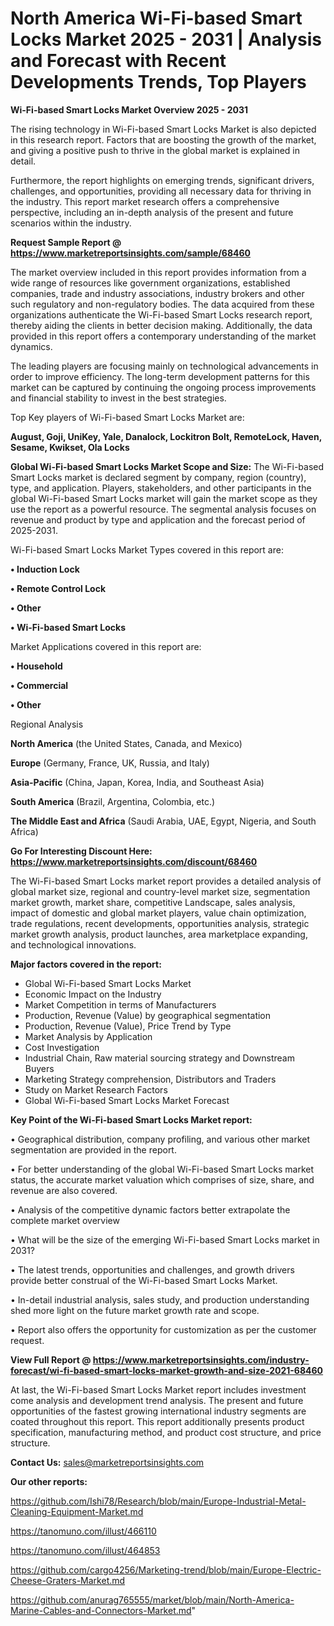 # North America Wi-Fi-based Smart Locks Market 2025 - 2031 | Analysis and Forecast with Recent Developments Trends, Top Players

<Strong> Wi-Fi-based Smart Locks Market Overview 2025 - 2031</strong>

The rising technology in Wi-Fi-based Smart Locks Market is also depicted in this research report. Factors that are boosting the growth of the market, and giving a positive push to thrive in the global market is explained in detail.

Furthermore, the report highlights on emerging trends, significant drivers, challenges, and opportunities, providing all necessary data for thriving in the industry. This report market research offers a comprehensive perspective, including an in-depth analysis of the present and future scenarios within the industry.

<strong>Request Sample Report @ <a href=https://www.marketreportsinsights.com/sample/68460>https://www.marketreportsinsights.com/sample/68460</a></strong>

The market overview included in this report provides information from a wide range of resources like government organizations, established companies, trade and industry associations, industry brokers and other such regulatory and non-regulatory bodies. The data acquired from these organizations authenticate the Wi-Fi-based Smart Locks research report, thereby aiding the clients in better decision making. Additionally, the data provided in this report offers a contemporary understanding of the market dynamics.

The leading players are focusing mainly on technological advancements in order to improve efficiency. The long-term development patterns for this market can be captured by continuing the ongoing process improvements and financial stability to invest in the best strategies.

Top Key players of Wi-Fi-based Smart Locks Market are:

<strong>August, Goji, UniKey, Yale, Danalock, Lockitron Bolt, RemoteLock, Haven, Sesame, Kwikset, Ola Locks</strong>

<strong><b>Global Wi-Fi-based Smart Locks Market Scope and Size:</b></strong>
The Wi-Fi-based Smart Locks market is declared segment by company, region (country), type, and application. Players, stakeholders, and other participants in the global Wi-Fi-based Smart Locks market will gain the market scope as they use the report as a powerful resource. The segmental analysis focuses on revenue and product by type and application and the forecast period of 2025-2031.

Wi-Fi-based Smart Locks Market Types covered in this report are:

<strong>• Induction Lock

• Remote Control Lock

• Other

• Wi-Fi-based Smart Locks</strong>

Market Applications covered in this report are:

<strong>• Household

• Commercial

• Other</strong> 

Regional Analysis

<strong>North America</strong> (the United States, Canada, and Mexico)

<strong>Europe</strong> (Germany, France, UK, Russia, and Italy)

<strong>Asia-Pacific</strong> (China, Japan, Korea, India, and Southeast Asia)

<strong>South America</strong> (Brazil, Argentina, Colombia, etc.)

<strong>The Middle East and Africa</strong> (Saudi Arabia, UAE, Egypt, Nigeria, and South Africa)

<strong>Go For Interesting Discount Here: <a href=https://www.marketreportsinsights.com/discount/68460>https://www.marketreportsinsights.com/discount/68460</a></strong>

The Wi-Fi-based Smart Locks market report provides a detailed analysis of global market size, regional and country-level market size, segmentation market growth, market share, competitive Landscape, sales analysis, impact of domestic and global market players, value chain optimization, trade regulations, recent developments, opportunities analysis, strategic market growth analysis, product launches, area marketplace expanding, and technological innovations.

<strong><b>Major factors covered in the report:</b></strong>
<ul>
  <li>Global Wi-Fi-based Smart Locks Market </li>
  <li>Economic Impact on the Industry</li>
  <li>Market Competition in terms of Manufacturers</li>
  <li>Production, Revenue (Value) by geographical segmentation</li>
  <li>Production, Revenue (Value), Price Trend by Type</li>
  <li>Market Analysis by Application</li>
  <li>Cost Investigation</li>
  <li>Industrial Chain, Raw material sourcing strategy and Downstream Buyers</li>
  <li>Marketing Strategy comprehension, Distributors and Traders</li>
  <li>Study on Market Research Factors</li>
  <li>Global Wi-Fi-based Smart Locks Market Forecast</li>
</ul>

<strong><b>Key Point of the Wi-Fi-based Smart Locks Market report:</b></strong>

• Geographical distribution, company profiling, and various other market segmentation are provided in the report.

• For better understanding of the global Wi-Fi-based Smart Locks market status, the accurate market valuation which comprises of size, share, and revenue are also covered.

• Analysis of the competitive dynamic factors better extrapolate the complete market overview

• What will be the size of the emerging Wi-Fi-based Smart Locks market in 2031?

• The latest trends, opportunities and challenges, and growth drivers provide better construal of the Wi-Fi-based Smart Locks Market.

• In-detail industrial analysis, sales study, and production understanding shed more light on the future market growth rate and scope.

• Report also offers the opportunity for customization as per the customer request.

<strong><b>View Full Report @ <a href=https://www.marketreportsinsights.com/industry-forecast/wi-fi-based-smart-locks-market-growth-and-size-2021-68460>https://www.marketreportsinsights.com/industry-forecast/wi-fi-based-smart-locks-market-growth-and-size-2021-68460</a></b></strong>


At last, the Wi-Fi-based Smart Locks Market report includes investment come analysis and development trend analysis. The present and future opportunities of the fastest growing international industry segments are coated throughout this report. This report additionally presents product specification, manufacturing method, and product cost structure, and price structure.

<strong>Contact Us:</strong>
sales@marketreportsinsights.com

<strong>Our other reports:</strong>

<a href=https://github.com/Ishi78/Research/blob/main/Europe-Industrial-Metal-Cleaning-Equipment-Market.md>https://github.com/Ishi78/Research/blob/main/Europe-Industrial-Metal-Cleaning-Equipment-Market.md</a>

<a href=https://tanomuno.com/illust/466110>https://tanomuno.com/illust/466110</a>

<a href=https://tanomuno.com/illust/464853>https://tanomuno.com/illust/464853</a>

<a href=https://github.com/cargo4256/Marketing-trend/blob/main/Europe-Electric-Cheese-Graters-Market.md>https://github.com/cargo4256/Marketing-trend/blob/main/Europe-Electric-Cheese-Graters-Market.md</a>

<a href=https://github.com/anurag765555/market/blob/main/North-America-Marine-Cables-and-Connectors-Market.md>https://github.com/anurag765555/market/blob/main/North-America-Marine-Cables-and-Connectors-Market.md</a>"
